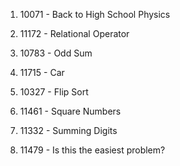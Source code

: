 1. 10071 - Back to High School Physics

2. 11172 - Relational Operator	 

3. 10783 - Odd Sum	

4. 11715 - Car

5. 10327 - Flip Sort

6. 11461 - Square Numbers	 

7. 11332 - Summing Digits

8. 11479 - Is this the easiest problem?
